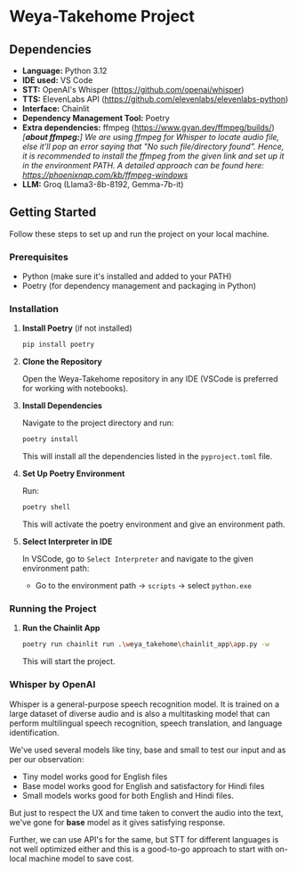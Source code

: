 # Weya-Takehome Project

## Dependencies
- **Language:** Python 3.12
- **IDE used:** VS Code
- **STT:** OpenAI's Whisper (https://github.com/openai/whisper)
- **TTS:** ElevenLabs API (https://github.com/elevenlabs/elevenlabs-python)
- **Interface:** Chainlit
- **Dependency Management Tool:** Poetry
- **Extra dependencies:** ffmpeg (https://www.gyan.dev/ffmpeg/builds/)
    *[**about ffmpeg:**]  We are using ffmpeg for Whisper to locate audio file, else it'll pop an error saying that "No such file/directory found". Hence, it is recommended to install the ffmpeg from the given link and set up it in the environment PATH. A detailed approach can be found here: https://phoenixnap.com/kb/ffmpeg-windows*
- **LLM:** Groq (Llama3-8b-8192, Gemma-7b-it)


## Getting Started

Follow these steps to set up and run the project on your local machine.

### Prerequisites

- Python (make sure it's installed and added to your PATH)
- Poetry (for dependency management and packaging in Python)

### Installation

1. **Install Poetry** (if not installed)

    ```bash
    pip install poetry
    ```

2. **Clone the Repository**

    Open the Weya-Takehome repository in any IDE (VSCode is preferred for working with notebooks).

3. **Install Dependencies**

    Navigate to the project directory and run:

    ```bash
    poetry install
    ```

    This will install all the dependencies listed in the `pyproject.toml` file.

4. **Set Up Poetry Environment**

    Run:

    ```bash
    poetry shell
    ```

    This will activate the poetry environment and give an environment path. 

5. **Select Interpreter in IDE**

    In VSCode, go to `Select Interpreter` and navigate to the given environment path:
    - Go to the environment path -> `scripts` -> select `python.exe`

### Running the Project

1. **Run the Chainlit App**

    ```bash
    poetry run chainlit run .\weya_takehome\chainlit_app\app.py -w
    ```

    This will start the project.

### Whisper by OpenAI

Whisper is a general-purpose speech recognition model. It is trained on a large dataset of diverse audio and is also a multitasking model that can perform multilingual speech recognition, speech translation, and language identification.

We've used several models like tiny, base and small to test our input and as per our observation:
- Tiny model works good for English files
- Base model works good for English and satisfactory for Hindi files
- Small models works good for both English and Hindi files.

But just to respect the UX and time taken to convert the audio into the text, we've gone for **base** model as it gives satisfying response.

Further, we can use API's for the same, but STT for different languages is not well optimized either and this is a good-to-go approach to start with on-local machine model to save cost.
